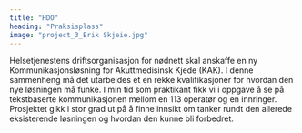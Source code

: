 ```yaml
---
title: "HDO"
heading: "Praksisplass"
image: "project_3_Erik Skjeie.jpg"
---
```


Helsetjenestens driftsorganisasjon for nødnett skal anskaffe en ny Kommunikasjonsløsning for Akuttmedisinsk Kjede (KAK). I denne sammenheng må det utarbeides et en rekke kvalifikasjoner for hvordan den nye løsningen må funke. I min tid som praktikant fikk vi i oppgave å se på tekstbaserte kommunikasjonen mellom en 113 operatør og en innringer.  Prosjektet gikk i stor grad ut på å finne innsikt om tanker rundt den allerede eksisterende løsningen og hvordan den kunne bli forbedret.
